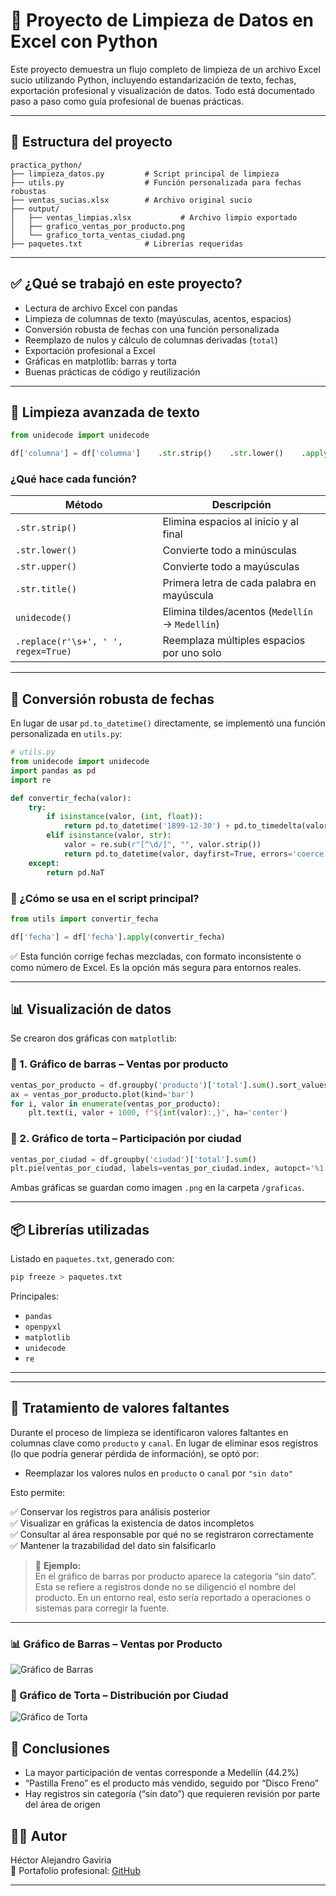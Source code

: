 
# 🧼 Proyecto de Limpieza de Datos en Excel con Python

Este proyecto demuestra un flujo completo de limpieza de un archivo Excel sucio utilizando Python, incluyendo estandarización de texto, fechas, exportación profesional y visualización de datos. Todo está documentado paso a paso como guía profesional de buenas prácticas.

---

## 📁 Estructura del proyecto

```
practica_python/
├── limpieza_datos.py         # Script principal de limpieza
├── utils.py                  # Función personalizada para fechas robustas
├── ventas_sucias.xlsx        # Archivo original sucio
├── output/
│   ├── ventas_limpias.xlsx           # Archivo limpio exportado
│   ├── grafico_ventas_por_producto.png
│   └── grafico_torta_ventas_ciudad.png
├── paquetes.txt              # Librerías requeridas
```

---

## ✅ ¿Qué se trabajó en este proyecto?

- Lectura de archivo Excel con pandas
- Limpieza de columnas de texto (mayúsculas, acentos, espacios)
- Conversión robusta de fechas con una función personalizada
- Reemplazo de nulos y cálculo de columnas derivadas (`total`)
- Exportación profesional a Excel
- Gráficas en matplotlib: barras y torta
- Buenas prácticas de código y reutilización

---

## 🧽 Limpieza avanzada de texto

```python
from unidecode import unidecode

df['columna'] = df['columna']    .str.strip()    .str.lower()    .apply(lambda x: unidecode(x) if isinstance(x, str) else x)    .str.replace(r'\s+', ' ', regex=True)    .str.title()  # Opcional: capitaliza la primera letra de cada palabra
```

### ¿Qué hace cada función?

| Método | Descripción |
|--------|-------------|
| `.str.strip()` | Elimina espacios al inicio y al final |
| `.str.lower()` | Convierte todo a minúsculas |
| `.str.upper()` | Convierte todo a mayúsculas |
| `.str.title()` | Primera letra de cada palabra en mayúscula |
| `unidecode()` | Elimina tildes/acentos (`Medellín` → `Medellin`) |
| `.replace(r'\s+', ' ', regex=True)` | Reemplaza múltiples espacios por uno solo |

---

## 📆 Conversión robusta de fechas

En lugar de usar `pd.to_datetime()` directamente, se implementó una función personalizada en `utils.py`:

```python
# utils.py
from unidecode import unidecode
import pandas as pd
import re

def convertir_fecha(valor):
    try:
        if isinstance(valor, (int, float)):
            return pd.to_datetime('1899-12-30') + pd.to_timedelta(valor, unit='D')
        elif isinstance(valor, str):
            valor = re.sub(r"[^\d/]", "", valor.strip())
            return pd.to_datetime(valor, dayfirst=True, errors='coerce')
    except:
        return pd.NaT
```

### 🔁 ¿Cómo se usa en el script principal?

```python
from utils import convertir_fecha

df['fecha'] = df['fecha'].apply(convertir_fecha)
```

✅ Esta función corrige fechas mezcladas, con formato inconsistente o como número de Excel. Es la opción más segura para entornos reales.

---

## 📊 Visualización de datos

Se crearon dos gráficas con `matplotlib`:

### 📌 1. Gráfico de barras – Ventas por producto

```python
ventas_por_producto = df.groupby('producto')['total'].sum().sort_values(ascending=False)
ax = ventas_por_producto.plot(kind='bar')
for i, valor in enumerate(ventas_por_producto):
    plt.text(i, valor + 1000, f"${int(valor):,}", ha='center')
```

### 📌 2. Gráfico de torta – Participación por ciudad

```python
ventas_por_ciudad = df.groupby('ciudad')['total'].sum()
plt.pie(ventas_por_ciudad, labels=ventas_por_ciudad.index, autopct='%1.1f%%')
```

Ambas gráficas se guardan como imagen `.png` en la carpeta `/graficas`.

---

## 📦 Librerías utilizadas

Listado en `paquetes.txt`, generado con:

```bash
pip freeze > paquetes.txt
```

Principales:
- `pandas`
- `openpyxl`
- `matplotlib`
- `unidecode`
- `re`

---

---

## 🔎 Tratamiento de valores faltantes

Durante el proceso de limpieza se identificaron valores faltantes en columnas clave como `producto` y `canal`. En lugar de eliminar esos registros (lo que podría generar pérdida de información), se optó por:

- Reemplazar los valores nulos en `producto` o `canal` por `"sin dato"`

Esto permite:

✅ Conservar los registros para análisis posterior  
✅ Visualizar en gráficas la existencia de datos incompletos  
✅ Consultar al área responsable por qué no se registraron correctamente  
✅ Mantener la trazabilidad del dato sin falsificarlo

> 🔔 **Ejemplo:**  
> En el gráfico de barras por producto aparece la categoría “sin dato”. Esta se refiere a registros donde no se diligenció el nombre del producto. En un entorno real, esto sería reportado a operaciones o sistemas para corregir la fuente.

---

### 📊 Gráfico de Barras – Ventas por Producto

![Gráfico de Barras](graficas/grafico_ventas_por_producto.png)

### 🥧 Gráfico de Torta – Distribución por Ciudad
![Gráfico de Torta](graficas/grafico_torta_ventas_ciudad.png)

## 📝 Conclusiones

- La mayor participación de ventas corresponde a Medellín (44.2%)
- “Pastilla Freno” es el producto más vendido, seguido por “Disco Freno”
- Hay registros sin categoría (“sin dato”) que requieren revisión por parte del área de origen

## 👨‍💻 Autor

Héctor Alejandro Gaviria  
📁 Portafolio profesional: [GitHub](https://github.com/agaviria-analytics)

---
